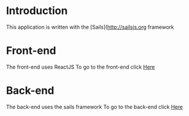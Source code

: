 # Introduction
This application is written with the [Sails](http://sailsjs.org framework

# Front-end
The front-end uses ReactJS
To go to the front-end click [Here](./frontend)

# Back-end
The back-end uses the sails framework
To go to the back-end click [Here](./project)